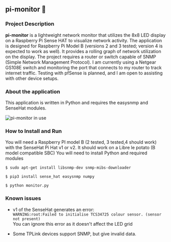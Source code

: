 ## pi-monitor :pie:

### Project Description

**pi-monitor** is a lightweight network monitor that utilizes the 8x8 LED display on a Raspberry Pi Sense HAT to visualize network activity. The application is designed for Raspberry Pi Model B (versions 2 and 3 tested; version 4 is expected to work as well). It provides a rolling graph of network utilization on the display. The project requires a router or switch capable of SNMP (Simple Network Management Protocol). I am currently using a Netgear GS108E switch and monitoring the port that connects to my router to track internet traffic. Testing with pfSense is planned, and I am open to assisting with other device setups.

### About the application
This application is written in Python and requires the easysnmp and SenseHat modules.

![pi-monitor in use](https://github.com/jneighbo/pi-monitor/assets/33995623/e4bda6a9-0068-4355-80b7-5acfbc920427)

### How to Install and Run
You will need a Raspberry PI model B (2 tested, 3 tested,4 should work) with the SenseHat Pi Hat v1 or v2. It should work on a Libre le potato (B model compatible SBC)
You will need to install Python and required modules


``` $ sudo apt-get install libsnmp-dev snmp-mibs-downloader ```

``` $ pip3 install sense_hat easysnmp numpy ```

``` $ python monitor.py ```


### Known issues

- v1 of the SenseHat generates an error:  <br />
  ``WARNING:root:Failed to initialise TCS34725 colour sensor. (sensor not present)`` <br />
  You can ignore this error as it doesn't affect the LED grid

- Some TPLink devices support SNMP, but give invalid data.

